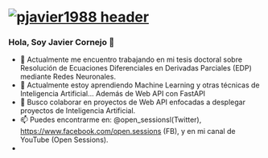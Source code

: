 # [![pjavier1988 header](https://github.com/pjavier1988/pjavier1988/blob/main/cabeceraopen2.png)](https://www.youtube.com/c/OpenSessions)


### Hola, Soy Javier Cornejo 👋
- 🔭 Actualmente me encuentro trabajando en mi tesis doctoral sobre Resolución de Ecuaciones Diferenciales en Derivadas Parciales (EDP) mediante Redes Neuronales.
- 🌱 Actualmente estoy aprendiendo Machine Learning y otras técnicas de Inteligencia Artificial... Además de Web API con FastAPI
- 👯 Busco colaborar en proyectos de Web API enfocadas a desplegar proyectos de Inteligencia Artificial. 
- 📫 Puedes encontrarme en: @open_sessionsl(Twitter), https://www.facebook.com/open.sessions (FB), y en mi canal de YouTube (Open Sessions).
- 

<!--
**pjavier1988/pjavier1988** is a ✨ _special_ ✨ repository because its `README.md` (this file) appears on your GitHub profile.

Here are some ideas to get you started:

- 🔭 I’m currently working on ...
- 🌱 I’m currently learning ...
- 👯 I’m looking to collaborate on ...
- 🤔 I’m looking for help with ...
- 💬 Ask me about ...
- 📫 How to reach me: ...
- 😄 Pronouns: ...
- ⚡ Fun fact: ...
-->
